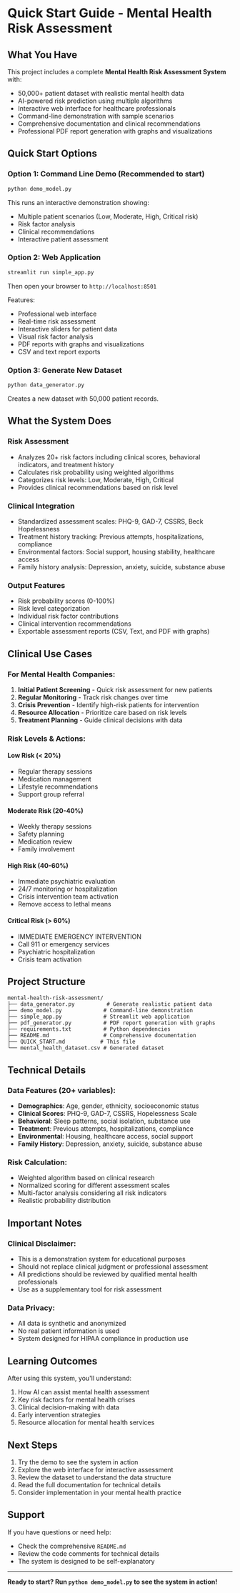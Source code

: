 # Quick Start Guide - Mental Health Risk Assessment

## What You Have

This project includes a complete **Mental Health Risk Assessment System** with:

- 50,000+ patient dataset with realistic mental health data
- AI-powered risk prediction using multiple algorithms
- Interactive web interface for healthcare professionals
- Command-line demonstration with sample scenarios
- Comprehensive documentation and clinical recommendations
- Professional PDF report generation with graphs and visualizations

## Quick Start Options

### Option 1: Command Line Demo (Recommended to start)
```bash
python demo_model.py
```
This runs an interactive demonstration showing:
- Multiple patient scenarios (Low, Moderate, High, Critical risk)
- Risk factor analysis
- Clinical recommendations
- Interactive patient assessment

### Option 2: Web Application
```bash
streamlit run simple_app.py
```
Then open your browser to `http://localhost:8501`

Features:
- Professional web interface
- Real-time risk assessment
- Interactive sliders for patient data
- Visual risk factor analysis
- PDF reports with graphs and visualizations
- CSV and text report exports

### Option 3: Generate New Dataset
```bash
python data_generator.py
```
Creates a new dataset with 50,000 patient records.

## What the System Does

### Risk Assessment
- Analyzes 20+ risk factors including clinical scores, behavioral indicators, and treatment history
- Calculates risk probability using weighted algorithms
- Categorizes risk levels: Low, Moderate, High, Critical
- Provides clinical recommendations based on risk level

### Clinical Integration
- Standardized assessment scales: PHQ-9, GAD-7, CSSRS, Beck Hopelessness
- Treatment history tracking: Previous attempts, hospitalizations, compliance
- Environmental factors: Social support, housing stability, healthcare access
- Family history analysis: Depression, anxiety, suicide, substance abuse

### Output Features
- Risk probability scores (0-100%)
- Risk level categorization
- Individual risk factor contributions
- Clinical intervention recommendations
- Exportable assessment reports (CSV, Text, and PDF with graphs)

## Clinical Use Cases

### For Mental Health Companies:
1. **Initial Patient Screening** - Quick risk assessment for new patients
2. **Regular Monitoring** - Track risk changes over time
3. **Crisis Prevention** - Identify high-risk patients for intervention
4. **Resource Allocation** - Prioritize care based on risk levels
5. **Treatment Planning** - Guide clinical decisions with data

### Risk Levels & Actions:

#### Low Risk (< 20%)
- Regular therapy sessions
- Medication management
- Lifestyle recommendations
- Support group referral

#### Moderate Risk (20-40%)
- Weekly therapy sessions
- Safety planning
- Medication review
- Family involvement

#### High Risk (40-60%)
- Immediate psychiatric evaluation
- 24/7 monitoring or hospitalization
- Crisis intervention team activation
- Remove access to lethal means

#### Critical Risk (> 60%)
- IMMEDIATE EMERGENCY INTERVENTION
- Call 911 or emergency services
- Psychiatric hospitalization
- Crisis team activation

## Project Structure

```
mental-health-risk-assessment/
├── data_generator.py          # Generate realistic patient data
├── demo_model.py             # Command-line demonstration
├── simple_app.py             # Streamlit web application
├── pdf_generator.py          # PDF report generation with graphs
├── requirements.txt          # Python dependencies
├── README.md                 # Comprehensive documentation
├── QUICK_START.md           # This file
└── mental_health_dataset.csv # Generated dataset
```

## Technical Details

### Data Features (20+ variables):
- **Demographics**: Age, gender, ethnicity, socioeconomic status
- **Clinical Scores**: PHQ-9, GAD-7, CSSRS, Hopelessness Scale
- **Behavioral**: Sleep patterns, social isolation, substance use
- **Treatment**: Previous attempts, hospitalizations, compliance
- **Environmental**: Housing, healthcare access, social support
- **Family History**: Depression, anxiety, suicide, substance abuse

### Risk Calculation:
- Weighted algorithm based on clinical research
- Normalized scoring for different assessment scales
- Multi-factor analysis considering all risk indicators
- Realistic probability distribution

## Important Notes

### Clinical Disclaimer:
- This is a demonstration system for educational purposes
- Should not replace clinical judgment or professional assessment
- All predictions should be reviewed by qualified mental health professionals
- Use as a supplementary tool for risk assessment

### Data Privacy:
- All data is synthetic and anonymized
- No real patient information is used
- System designed for HIPAA compliance in production use

## Learning Outcomes

After using this system, you'll understand:

1. How AI can assist mental health assessment
2. Key risk factors for mental health crises
3. Clinical decision-making with data
4. Early intervention strategies
5. Resource allocation for mental health services

## Next Steps

1. Try the demo to see the system in action
2. Explore the web interface for interactive assessment
3. Review the dataset to understand the data structure
4. Read the full documentation for technical details
5. Consider implementation in your mental health practice

## Support

If you have questions or need help:
- Check the comprehensive `README.md`
- Review the code comments for technical details
- The system is designed to be self-explanatory

---

**Ready to start? Run `python demo_model.py` to see the system in action!** 